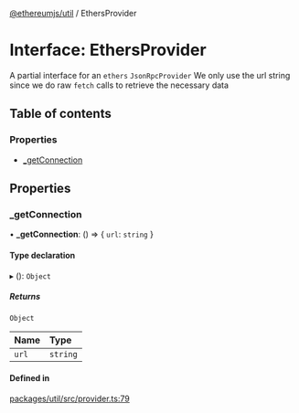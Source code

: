 [@ethereumjs/util](../README.md) / EthersProvider

# Interface: EthersProvider

A partial interface for an `ethers` `JsonRpcProvider`
We only use the url string since we do raw `fetch` calls to
retrieve the necessary data

## Table of contents

### Properties

- [\_getConnection](EthersProvider.md#_getconnection)

## Properties

### \_getConnection

• **\_getConnection**: () => { `url`: `string`  }

#### Type declaration

▸ (): `Object`

##### Returns

`Object`

| Name | Type |
| :------ | :------ |
| `url` | `string` |

#### Defined in

[packages/util/src/provider.ts:79](https://github.com/ethereumjs/ethereumjs-monorepo/blob/master/packages/util/src/provider.ts#L79)
